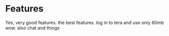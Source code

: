 # Features

Yes, very good features. the best features. log in to tera and use only 60mb wow. also chat and things
